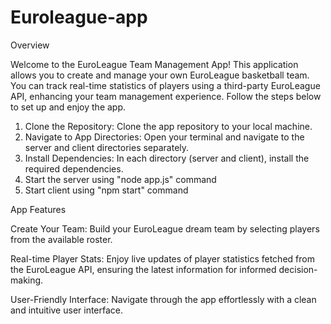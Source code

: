 # Euroleague-app

Overview

Welcome to the EuroLeague Team Management App! This application allows you to create and manage your own EuroLeague basketball team.
You can track real-time statistics of players using a third-party EuroLeague API, enhancing your team management experience.
Follow the steps below to set up and enjoy the app.

1. Clone the Repository: Clone the app repository to your local machine.
2. Navigate to App Directories: Open your terminal and navigate to the server and client directories separately.
3. Install Dependencies: In each directory (server and client), install the required dependencies.
4. Start the server using "node app.js" command
5. Start client using "npm start" command

App Features

Create Your Team:
Build your EuroLeague dream team by selecting players from the available roster.

Real-time Player Stats:
Enjoy live updates of player statistics fetched from the EuroLeague API, ensuring the latest information for informed decision-making.

User-Friendly Interface:
Navigate through the app effortlessly with a clean and intuitive user interface.

